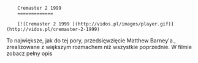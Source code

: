 
        Cremaster 2 1999 
        =============
        
        [![Cremaster 2 1999 ](http://vidos.pl/images/player.gif)](http://vidos.pl/cremaster-2-1999)
        
        
 To największe, jak do tej pory, przedsięwzięcie Matthew Barney'a., zrealizowane z większym rozmachem niż wszystkie poprzednie. W filmie zobacz pełny opis
    